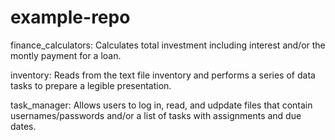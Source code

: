 # example-repo

finance_calculators: Calculates total investment including interest and/or the montly payment for a loan.

inventory: Reads from the text file inventory and performs a series of data tasks to prepare a legible presentation.

task_manager: Allows users to log in, read, and udpdate files that contain usernames/passwords and/or a list of tasks with assignments and due dates.
